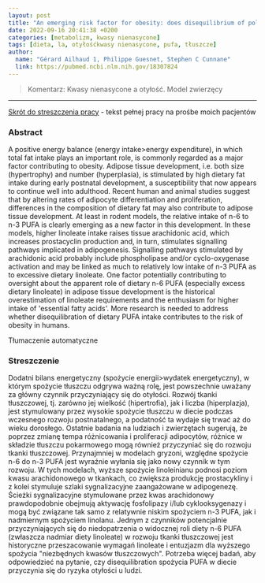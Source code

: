 ```yaml
---
layout: post
title: "An emerging risk factor for obesity: does disequilibrium of polyunsaturated fatty acid metabolism contribute to excessive adipose tissue development?"
date: 2022-09-16 20:41:38 +0200
categories: [metabolizm, kwasy nienasycone]
tags: [dieta, la, otyłośćkwasy nienasycone, pufa, tłuszcze]
author:
  name: "Gérard Ailhaud 1, Philippe Guesnet, Stephen C Cunnane" 
  link: https://pubmed.ncbi.nlm.nih.gov/18307824
---
```

> Komentarz: Kwasy nienasycone a otyłość. Model zwierzęcy
> 
<hr>


[Skrót do streszczenia pracy](https://pubmed.ncbi.nlm.nih.gov/18307824/) - tekst pełnej pracy na prośbe moich pacjentów


### Abstract
A positive energy balance (energy intake>energy expenditure), in which total fat intake plays an important role, is commonly regarded as a major factor contributing to obesity. Adipose tissue development, i.e. both size (hypertrophy) and number (hyperplasia), is stimulated by high dietary fat intake during early postnatal development, a susceptibility that now appears to continue well into adulthood. Recent human and animal studies suggest that by altering rates of adipocyte differentiation and proliferation, differences in the composition of dietary fat may also contribute to adipose tissue development. At least in rodent models, the relative intake of n-6 to n-3 PUFA is clearly emerging as a new factor in this development. In these models, higher linoleate intake raises tissue arachidonic acid, which increases prostacyclin production and, in turn, stimulates signalling pathways implicated in adipogenesis. Signalling pathways stimulated by arachidonic acid probably include phospholipase and/or cyclo-oxygenase activation and may be linked as much to relatively low intake of n-3 PUFA as to excessive dietary linoleate. One factor potentially contributing to oversight about the apparent role of dietary n-6 PUFA (especially excess dietary linoleate) in adipose tissue development is the historical overestimation of linoleate requirements and the enthusiasm for higher intake of 'essential fatty acids'. More research is needed to address whether disequilibration of dietary PUFA intake contributes to the risk of obesity in humans.

Tłumaczenie automatyczne
### Streszczenie
Dodatni bilans energetyczny (spożycie energii>wydatek energetyczny), w którym spożycie tłuszczu odgrywa ważną rolę, jest powszechnie uważany za główny czynnik przyczyniający się do otyłości. Rozwój tkanki tłuszczowej, tj. zarówno jej wielkość (hipertrofia), jak i liczba (hiperplazja), jest stymulowany przez wysokie spożycie tłuszczu w diecie podczas wczesnego rozwoju postnatalnego, a podatność ta wydaje się trwać aż do wieku dorosłego. Ostatnie badania na ludziach i zwierzętach sugerują, że poprzez zmianę tempa różnicowania i proliferacji adipocytów, różnice w składzie tłuszczu pokarmowego mogą również przyczyniać się do rozwoju tkanki tłuszczowej. Przynajmniej w modelach gryzoni, względne spożycie n-6 do n-3 PUFA jest wyraźnie wyłania się jako nowy czynnik w tym rozwoju. W tych modelach, wyższe spożycie linoleinianu podnosi poziom kwasu arachidonowego w tkankach, co zwiększa produkcję prostacykliny i z kolei stymuluje szlaki sygnalizacyjne zaangażowane w adipogenezę. Ścieżki sygnalizacyjne stymulowane przez kwas arachidonowy prawdopodobnie obejmują aktywację fosfolipazy i/lub cyklooksygenazy i mogą być związane tak samo z relatywnie niskim spożyciem n-3 PUFA, jak i nadmiernym spożyciem linolanu. Jednym z czynników potencjalnie przyczyniających się do niedopatrzenia o widocznej roli diety n-6 PUFA (zwłaszcza nadmiar diety linoleate) w rozwoju tkanki tłuszczowej jest historyczne przeszacowanie wymagań linoleate i entuzjazm dla wyższego spożycia "niezbędnych kwasów tłuszczowych". Potrzeba więcej badań, aby odpowiedzieć na pytanie, czy disequilibration spożycia PUFA w diecie przyczynia się do ryzyka otyłości u ludzi.

